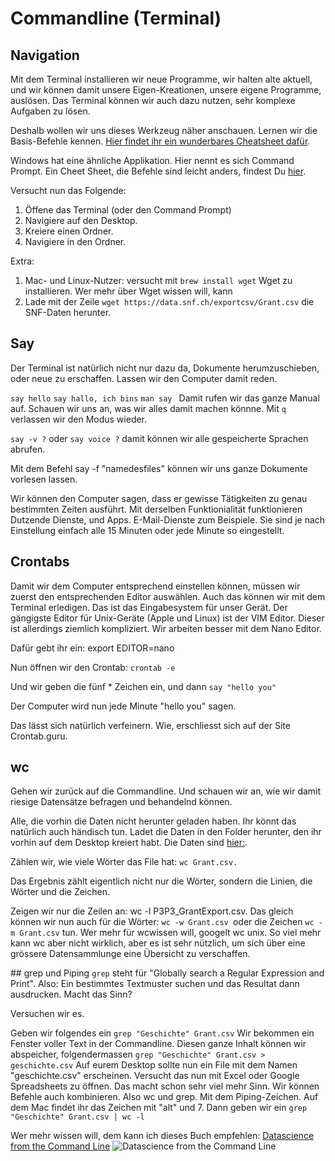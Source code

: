 # Commandline (Terminal)


## Navigation
Mit dem Terminal installieren wir neue Programme, wir halten alte aktuell, und wir können damit unsere Eigen-Kreationen, unsere eigene Programme, auslösen. Das Terminal können wir auch dazu nutzen, sehr komplexe Aufgaben zu lösen. 

Deshalb wollen wir uns dieses Werkzeug näher anschauen. Lernen wir die Basis-Befehle kennen. [Hier findet ihr ein wunderbares Cheatsheet dafür](https://www.git-tower.com/blog/command-line-cheat-sheet/).

Windows hat eine ähnliche Applikation. Hier nennt es sich Command Prompt. Ein Cheet Sheet, die Befehle sind leicht anders, findest Du [hier](https://serverspace.io/support/help/windows-cmd-commands-cheat-sheet/). 

Versucht nun das Folgende:

1. Öffene das Terminal (oder den Command Prompt)
2. Navigiere auf den Desktop.
3. Kreiere einen Ordner.
4. Navigiere in den Ordner.

Extra:
1. Mac- und Linux-Nutzer: versucht mit ```brew install wget``` Wget zu installieren. Wer mehr über Wget wissen will, kann 
2. Lade mit der Zeile ```wget https://data.snf.ch/exportcsv/Grant.csv``` die SNF-Daten herunter.


## Say
Der Terminal ist natürlich nicht nur dazu da, Dokumente herumzuschieben, oder neue zu erschaffen. Lassen wir den Computer damit reden.

```say hello```
```say hallo, ich bins```
```man say ```
Damit rufen wir das ganze Manual auf. Schauen wir uns an, was wir alles damit machen könnne. Mit ```q``` verlassen wir den Modus wieder.

```say -v ?``` oder ```say voice ?``` damit können wir alle gespeicherte Sprachen abrufen.

Mit dem Befehl say -f "namedesfiles" können wir uns ganze Dokumente vorlesen lassen.

Wir können den Computer sagen, dass er gewisse Tätigkeiten zu genau bestimmten Zeiten ausführt. Mit derselben Funktionialität funktionieren Dutzende Dienste, und Apps. E-Mail-Dienste zum Beispiele. Sie sind je nach Einstellung einfach alle 15 Minuten oder jede Minute so eingestellt.


## Crontabs
Damit wir dem Computer entsprechend einstellen können, müssen wir zuerst den entsprechenden Editor auswählen. Auch das können wir mit dem Terminal erledigen. Das ist das Eingabesystem für unser Gerät. Der gängigste Editor für Unix-Geräte (Apple und Linux) ist der VIM Editor. Dieser ist allerdings ziemlich kompliziert. Wir arbeiten besser mit dem Nano Editor.

Dafür gebt ihr ein: export EDITOR=nano

Nun öffnen wir den Crontab: ```crontab -e```

Und wir geben die fünf * Zeichen ein, und dann ```say "hello you"```

Der Computer wird nun jede Minute "hello you" sagen.

Das lässt sich natürlich verfeinern. Wie, erschliesst sich auf der Site Crontab.guru.

## wc
Gehen wir zurück auf die Commandline. Und schauen wir an, wie wir damit riesige Datensätze befragen und behandelnd können.

Alle, die vorhin die Daten nicht herunter geladen haben. Ihr könnt das natürlich auch händisch tun. Ladet die Daten in den Folder herunter, den ihr vorhin auf dem Desktop kreiert habt. Die Daten sind [hier:](https://data.snf.ch/exportcsv/Grant.csv).

Zählen wir, wie viele Wörter das File hat: ```wc Grant.csv.```

Das Ergebnis zählt eigentlich nicht nur die Wörter, sondern die Linien, die Wörter und die Zeichen.

Zeigen wir nur die Zeilen an: wc -l P3P3_GrantExport.csv. Das gleich können wir nun auch für die Wörter: ```wc -w Grant.csv ```oder die Zeichen ```wc -m Grant.csv``` tun. Wer mehr für wcwissen will, googelt wc unix. So viel mehr kann wc aber nicht wirklich, aber es ist sehr nützlich, um sich über eine grössere Datensammlunge eine Übersicht zu verschaffen.

## grep und Piping
```grep``` steht für "Globally search a Regular Expression and Print". Also: Ein bestimmtes Textmuster suchen und das Resultat dann ausdrucken. Macht das Sinn?

Versuchen wir es.

Geben wir folgendes ein ```grep "Geschichte" Grant.csv```
Wir bekommen ein Fenster voller Text in der Commandline. Diesen ganze Inhalt können wir abspeicher, folgendermassen ```grep "Geschichte" Grant.csv > geschichte.csv```
Auf eurem Desktop sollte nun ein File mit dem Namen "geschichte.csv" erscheinen. Versucht das nun mit Excel oder Google Spreadsheets zu öffnen. Das macht schon sehr viel mehr Sinn.
Wir können Befehle auch kombinieren. Also wc und grep. Mit dem Piping-Zeichen. Auf dem Mac findet ihr das Zeichen mit "alt" und 7.
Dann geben wir ein ```grep "Geschichte" Grant.csv | wc -l```

Wer mehr wissen will, dem kann ich dieses Buch empfehlen: [Datascience from the Command Line](https://datascienceatthecommandline.com/) ![Datascience from the Command Line](https://datascienceatthecommandline.com/img/poster.1600w.webp)